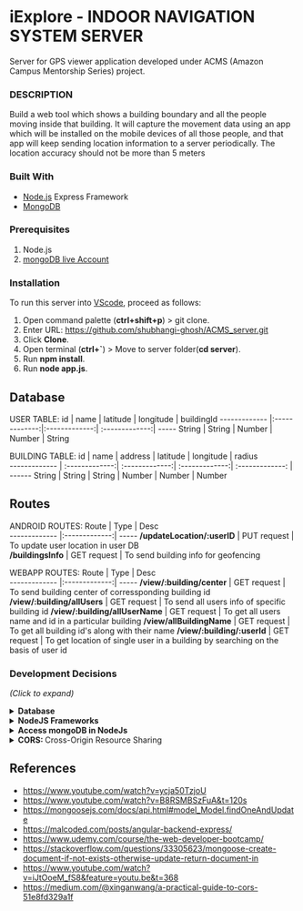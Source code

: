 # iExplore - INDOOR NAVIGATION SYSTEM SERVER 
Server for GPS viewer application developed under ACMS (Amazon Campus Mentorship Series) project.

### DESCRIPTION
Build a web tool which shows a building boundary and all the people moving inside that building. It will capture the movement data using an app which will be installed on the mobile devices of all those people, and that app will keep sending location information to a server periodically. The location accuracy should not be more than 5 meters

### Built With
* [Node.js](https://nodejs.org/en/) Express Framework
* [MongoDB](https://account.mongodb.com/account/login?n=%2Fv2%2F5e8343fb691e4543801d0978&nextHash=%23metrics%2FreplicaSet%2F5e8351951b6cc014eb2fd163%2Fexplorer%2Ftest%2Fposts%2Ffind)

### Prerequisites
1. Node.js
2. [mongoDB live Account](https://account.mongodb.com/account/login?n=%2Fv2%2F5e8343fb691e4543801d0978&nextHash=%23metrics%2FreplicaSet%2F5e8351951b6cc014eb2fd163%2Fexplorer%2Ftest%2Fposts%2Ffind)

### Installation
To run this server into [VScode](https://code.visualstudio.com/), proceed as follows:

1. Open command palette (**ctrl+shift+p**) > git clone.
2. Enter URL: https://github.com/shubhangi-ghosh/ACMS_server.git
3. Click **Clone**.
4. Open terminal (**ctrl+`**) > Move to server folder(**cd server**).
5. Run **npm install**.
6. Run **node app.js**.

## Database
USER TABLE:
 id       |  name | latitude          | longitude  | buildingId
 ------------- |:-------------:|:-------------:| :-------------:| -----
 String | String | Number | Number | String
 
BUILDING TABLE:
 id        | name | address  | latitude       | longitude          | radius  
 ------------- | :-------------:| :-------------:| :-------------:| :-------------: | ------
 String | String | String | Number | Number | Number 
 
## Routes
ANDROID ROUTES:
 Route        | Type          | Desc  
 ------------- |:-------------:| -----
 **/updateLocation/:userID** | PUT request | To update user location in user DB  
 **/buildingsInfo** | GET request | To send building info for geofencing 
 
WEBAPP ROUTES:
 Route        | Type          | Desc  
 ------------- |:-------------:| -----
 **/view/:building/center** | GET request | To send building center of corressponding building id
 **/view/:building/allUsers** | GET request | To send all users info of specific building id
 **/view/:building/allUserName** | GET request | To get all users name and id in a particular building
 **/view/allBuildingName** | GET request | To get all building id's along with their name
 **/view/:building/:userId** | GET request | To get location of single user in a building by searching on the basis of user id

### Development Decisions
*(Click to expand)*
<details>
  <summary><b>Database</b></summary>
  <br />
  There are two types of databases SQL and NOSQL <br />

  1. <b>SQL </b> <br />
     - SQL databases are primarily referred to as Relational Databases (RDBMS).They are table-based databases.<br />
     - SQL databases use structured query language (SQL) for defining and manipulating data.They have predefined schema.<br />
     - Relational databases like MySQL Database, Oracle, Ms SQL Server, Sybase, etc. use SQL.<br />
  2. <b> NOSQL </b> <br />
     - NoSQL databases are primarily referred to as Non-relational or Distributed Databases.They are document based, key-value pairs, graph databases.<br />
     - NoSQL database stands for "Not Only SQL" or "Not SQL.”.They  have dynamic schema.<br />
     - MongoDB, Redis, etc use NOSQL.
<br/> <br />

  <b><u>Our solution:</u></b><br />
 We are using NoSQL database MongoDB Atlas.<br />
 <ul>
   <li> NOSQL gives the flexibility to change data schema without modifying any of the existing data.</li>
   <li> The database doesn’t require a database administrator.</li>
   <li> It’s high-performing for simple queries.</li>
   <li> Highly flexible as new columns or fields can be added on MongoDB without affecting existing rows or application performance.</li>
</ul>
    
  <br /><br />
</details>

<details>
  <summary><b>NodeJS Frameworks</b></summary>
  <br />
  Node.js frameworks are mostly used because of their productivity, scalability and speed. There are many frameworks available.
<br/> <br />

  <b><u>Our solution:</u></b><br />
        We are using EXPRESS framework:
<br />
 <ul>
   <li> Express.js is a fast, minimalist web framework built on Node.js which behaves like a middleware to help manage our servers and routes.</li>
   <li> It’s robust API allows users to configure routes to send/receive requests between the front-end and the database (acting as a HTTP server framework). </li>
   <li> It supports a lot of other packages and other template engines such as Pug, Mustache, EJS.
</li>
   <li> It is probably the most popular Node.js framework available for the JavaScript community on GitHub with over 41,000 stars [Github stars: 41,036].
</li>
</ul>
    
  <br /><br />
</details>

<details>
  <summary><b>Access mongoDB in NodeJs</b></summary>
  <br />
  MongoDB is a NoSQL database system which stores data in the form of BSON documents.
 <br />

  1. In terms of Node.js, there are 2 options mongodb the native driver for interacting with a mongodb instance and mongoose an Object modeling tool for MongoDB.<br />
  2. Mongoose is built on top of the MongoDB driver to provide programmers with a way to model their data,  and gives us functionality to access the mongoDB data with easily understandable queries.
<br/> <br />

  <b><u>Our solution:</u></b><br />
 We are using MONGOOSE for easier access and manipulation.
    
  <br /><br />
</details>

<details>
  <summary><b>CORS: </b>Cross-Origin Resource Sharing </summary>
  <br />
  We are developing the frontend web app in angular and so the webapp is running on  a different port from our backend server. To enable CORS for a general CORS request, we are adding the following headers: <br />

  1. Access-Control-Allow-Origin<br />
  2. Access-Control-Allow-Methods<br />
  3. Access-Control-Allow-Headers<br />
<br/> <br />
</details>

## References
- https://www.youtube.com/watch?v=ycja50TzjoU  
- https://www.youtube.com/watch?v=B8RSMBSzFuA&t=120s 
- https://mongoosejs.com/docs/api.html#model_Model.findOneAndUpdate 
- https://malcoded.com/posts/angular-backend-express/ 
- https://www.udemy.com/course/the-web-developer-bootcamp/
- https://stackoverflow.com/questions/33305623/mongoose-create-document-if-not-exists-otherwise-update-return-document-in
- https://www.youtube.com/watch?v=iJtOoeM_fS8&feature=youtu.be&t=368
- https://medium.com/@xinganwang/a-practical-guide-to-cors-51e8fd329a1f
